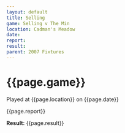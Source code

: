 ```yaml
---
layout: default
title: Selling
game: Selling v The Min
location: Cadman's Meadow
date: 
report: 
result: 
parent: 2007 Fixtures
---
```


# {{page.game}}

Played at {{page.location}} on {{page.date}}

{{page.report}}

**Result:** {{page.result}}
